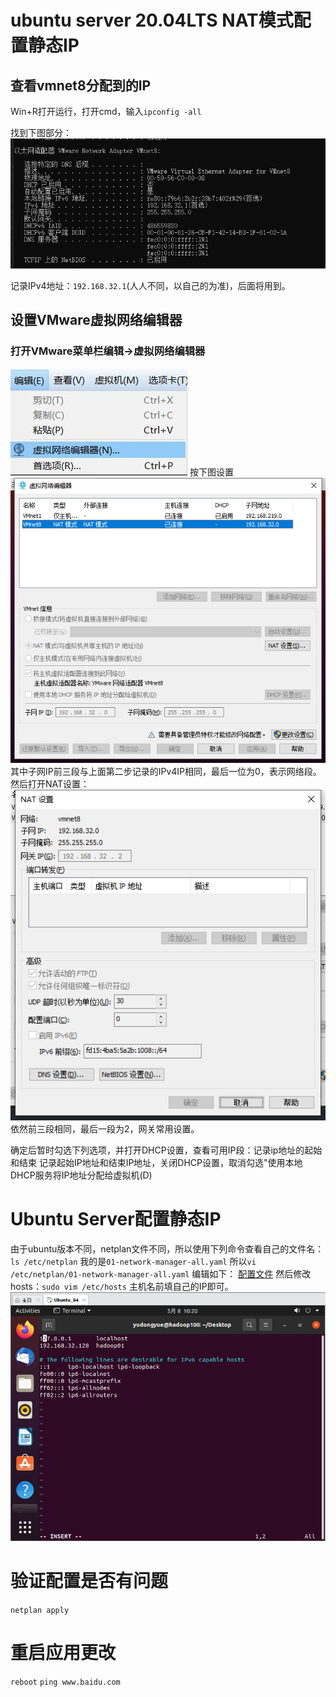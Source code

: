 # ubuntu server 20.04LTS NAT模式配置静态IP

## 查看vmnet8分配到的IP

Win+R打开运行，打开cmd，输入`ipconfig -all`

找到下图部分：
![img_1.png](img_1.png)

记录IPv4地址：`192.168.32.1`(人人不同，以自己的为准)，后面将用到。

## 设置VMware虚拟网络编辑器

### 打开VMware菜单栏编辑->虚拟网络编辑器

![img_2.png](img_2.png)
按下图设置
![img_3.png](img_3.png)
其中子网IP前三段与上面第二步记录的IPv4IP相同，最后一位为0，表示网络段。 然后打开NAT设置：
![img_4.png](img_4.png)
依然前三段相同，最后一段为2，网关常用设置。

确定后暂时勾选下列选项，并打开DHCP设置，查看可用IP段：记录ip地址的起始和结束 记录起始IP地址和结束IP地址，关闭DHCP设置，取消勾选"使用本地DHCP服务将IP地址分配给虚拟机(D)

# Ubuntu Server配置静态IP

由于ubuntu版本不同，netplan文件不同，所以使用下列命令查看自己的文件名：
`ls /etc/netplan`
我的是`01-network-manager-all.yaml`
所以`vi /etc/netplan/01-network-manager-all.yaml`
编辑如下： [配置文件](config.yml)
然后修改hosts：`sudo vim /etc/hosts`
主机名前填自己的IP即可。
![img_5.png](img_5.png)

# 验证配置是否有问题

`netplan apply`

# 重启应用更改

`reboot`
`ping www.baidu.com`
